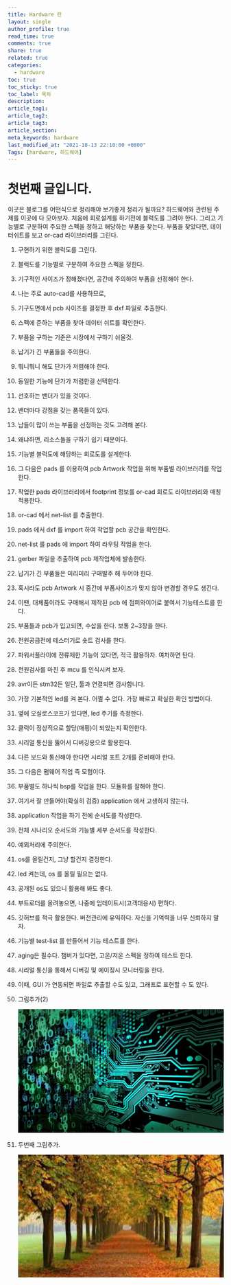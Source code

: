 ```yaml
---
title: Hardware 란
layout: single
author_profile: true
read_time: true
comments: true
share: true
related: true
categories:
  - hardware
toc: true
toc_sticky: true
toc_label: 목차
description:
article_tag1:
article_tag2:
article_tag3:
article_section:
meta_keywords: hardware
last_modified_at: "2021-10-13 22:10:00 +0800"
Tags: [hardware, 하드웨어]
---
```


# 첫번째 글입니다.

이곳은 블로그를 어떤식으로 정리해야 보기좋게 정리가 될까요? 하드웨어와 관련된 주제를 이곳에 다 모아보자. 처음에 회로설계를 하기전에 블럭도를 그려야 한다. 그리고 기능별로 구분하여 주요한 스펙을 정하고 해당하는 부품을 찾는다. 부품을 찾았다면, 데이터쉬트를 보고 or-cad 라이브러리를 그린다.

1. 구현하기 위한 블럭도를 그린다.

2. 블럭도를 기능별로 구분하여 주요한 스펙을 정한다.

3. 기구적인 사이즈가 정해졌다면, 공간에 주의하여 부품을 선정해야 한다.

4. 나는 주로 auto-cad를 사용하므로,

5. 기구도면에서 pcb 사이즈를 결정한 후 dxf 파일로 추출한다.

6. 스펙에 준하는 부품을 찾아 데이터 쉬트를 확인한다.

7. 부품을 구하는 기준은 시장에서 구하기 쉬울것.

8. 납기가 긴 부품들을 주의한다.

9. 뭐니뭐니 해도 단가가 저렴해야 한다.

10. 동일한 기능에 단가가 저렴한걸 선택한다.

11. 선호하는 밴더가 있을 것이다.

12. 밴더마다 강점을 갖는 품목들이 있다.

13. 남들이 많이 쓰는 부품을 선정하는 것도 고려해 본다.

14. 왜냐하면, 리소스들을 구하기 쉽기 때문이다.

15. 기능별 블럭도에 해당하는 회로도를 설계한다.

16. 그 다음은 pads 를 이용하여 pcb Artwork 작업을 위해 부품별 라이브러리를 작업한다.

17. 작업한 pads 라이브러리에서 footprint 정보를 or-cad 회로도 라이브러리와 매칭 적용한다.

18. or-cad 에서 net-list 를 추출한다.

19. pads 에서 dxf 를 import 하여 작업할 pcb 공간을 확인한다.

20. net-list 를 pads 에 import 하여 라우팅 작업을 한다.

21. gerber 파일을 추출하여 pcb 제작업체에 발송한다.

22. 납기가 긴 부품들은 미리미리 구매발주 해 두어야 한다.

23. 혹시라도 pcb Artwork 시 중간에 부품사이즈가 맞지 않아 변경할 경우도 생긴다.

24. 이땐, 대체품이라도 구매해서 제작된 pcb 에 점퍼와이어로 붙여서 기능테스트를 한다.

25. 부품들과 pcb가 입고되면, 수삽을 한다. 보통 2~3장을 한다.

26. 전원공급전에 테스터기로 숏트 검사를 한다.

27. 파워서플라이에 전류제한 기능이 있다면, 적극 활용하자. 여차하면 탄다.

28. 전원검사를 마친 후 mcu 를 인식시켜 보자.

29. avr이든 stm32든 일단, 툴과 연결되면 감사합니다.

30. 가장 기본적인 led를 켜 본다. 어쩔 수 없다. 가장 빠르고 확실한 확인 방법이다.

31. 옆에 오실로스코프가 있다면, led 주기를 측정한다.

32. 클럭이 정상적으로 할당(매핑)이 되었는지 확인한다.

33. 시리얼 통신을 뚫어서 디버깅용으로 활용한다.

34. 다른 보드와 통신해야 한다면 시리얼 포트 2개를 준비해야 한다.

35. 그 다음은 펌웨어 작업 즉 모험이다.

36. 부품별도 하나씩 bsp를 작업을 한다. 모듈화를 잘해야 한다.

37. 여기서 잘 만들어야(확실히 검증) application 에서 고생하지 않는다.

38. application 작업을 하기 전에 순서도를 작성한다.

39. 전체 시나리오 순서도와 기능별 세부 순서도를 작성한다.

40. 예외처리에 주의한다.

41. os를 올릴건지, 그냥 할건지 결정한다.

42. led 켜는데, os 를 올릴 필요는 없다.

43. 공개된 os도 있으니 활용해 봐도 좋다.

44. 부트로더를 올려놓으면, 나중에 업데이트시(고객대응시) 편하다.

45. 깃허브를 적극 활용한다. 버전관리에 유익하다. 자신을 기억력을 너무 신뢰하지 말자.

46. 기능별 test-list 를 만들어서 기능 테스트를 한다.

47. aging은 필수다. 챔버가 있다면, 고온/저온 스펙을 정하여 테스트 한다.

48. 시리얼 통신을 통해서 디버깅 및 에이징시 모니터링을 한다.

49. 이때, GUI 가 연동되면 파일로 추출할 수도 있고, 그래프로 표현할 수 도 있다.

50. 그림추가(2)

    ![circuit](../../../assets/images/post/hardware/2021-10-13-first/circuit.png)

51. 두번째 그림추가.

    <img src="../../../assets/images/post/hardware/2021-10-13-first/fall.png" alt="fall" style="zoom:200%;" />
